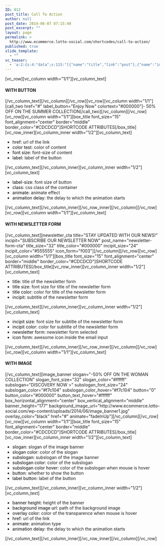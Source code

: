 ```yaml
---
ID: 812
post_title: Call To Action
author: null
post_date: 2014-06-07 07:15:40
post_excerpt: ""
layout: page
permalink: >
  http://www.ecommerce.lotto-social.com/shortcodes/call-to-action/
published: true
slide_template:
  - ""
vc_teaser:
  - 'a:2:{s:4:"data";s:115:"[{"name":"title","link":"post"},{"name":"image","image":"featured","link":"none"},{"name":"text","mode":"excerpt"}]";s:7:"bgcolor";s:0:"";}'
---
```

[vc_row][vc_column width="1/1"][vc_column_text]
<h4>WITH BUTTON</h4>
[/vc_column_text][/vc_column][/vc_row][vc_row][vc_column width="1/1"][call_two href="#" label_button="Enjoy Now" colortext="#000000"]- 50% OFF ON THE SUMMER COLLECTION[/call_two][/vc_column][/vc_row][vc_row][vc_column width="1/1"][box_title font_size="15" font_alignment="center" border="middle" border_color="#CDCDCD"]SHORTCODE ATTRIBUTES[/box_title][vc_row_inner][vc_column_inner width="1/2"][vc_column_text]
<ul>
	<li><span style="color: #000000">href</span>: url of the link</li>
	<li><span style="color: #000000">color test</span>: color of content</li>
	<li><span style="color: #000000">font size</span>: font-size of content</li>
	<li><span style="color: #000000">label</span>: label of the button</li>
</ul>
[/vc_column_text][/vc_column_inner][vc_column_inner width="1/2"][vc_column_text]
<ul>
	<li><span style="color: #000000">label-size</span>: font size of button</li>
	<li><span style="color: #000000">class</span>: css class of the container</li>
	<li><span style="color: #000000">animate</span>: animate effect</li>
	<li><span style="color: #000000">animation delay</span>: the delay to which the animation starts</li>
</ul>
[/vc_column_text][/vc_column_inner][/vc_row_inner][/vc_column][/vc_row][vc_row][vc_column width="1/1"][vc_column_text]
<h4>WITH NEWSLETTER FORM</h4>
[/vc_column_text][newsletter_cta title="STAY UPDATED WITH OUR NEWS!" incipit="SUBSCRIBE OUR NEWSLETTER NOW" post_name="newsletter-form-cta" title_size="32" title_color="#000000" incipit_size="24" incipit_color="#555555" icon_form="f003"][/vc_column][/vc_row][vc_row][vc_column width="1/1"][box_title font_size="15" font_alignment="center" border="middle" border_color="#CDCDCD"]SHORTCODE ATTRIBUTES[/box_title][vc_row_inner][vc_column_inner width="1/2"][vc_column_text]
<ul>
	<li><span style="color: #000000">title</span>: title of the newsletter form</li>
	<li><span style="color: #000000">title size</span>: font size for title of the newsletter form</li>
	<li><span style="color: #000000">title color</span>: color for title of the newsletter form</li>
	<li><span style="color: #000000">incipit</span>: subtitle of the newsletter form</li>
</ul>
[/vc_column_text][/vc_column_inner][vc_column_inner width="1/2"][vc_column_text]
<ul>
	<li><span style="color: #000000">incipit size</span>: font size for subtitle of the newsletter form</li>
	<li><span style="color: #000000">incipit color</span>: color for subtitle of the newsletter form</li>
	<li><span style="color: #000000">newsletter form</span>: newsletter form selected</li>
	<li><span style="color: #000000">icon form</span>: awesome icon inside the email input</li>
</ul>
[/vc_column_text][/vc_column_inner][/vc_row_inner][/vc_column][/vc_row][vc_row][vc_column width="1/1"][vc_column_text]
<h4>WITH IMAGE</h4>
[/vc_column_text][image_banner slogan="-50% OFF ON THE WOMAN COLLECTION" slogan_font_size="32" slogan_color="#ffffff" subslogan="DISCOVERY NOW &gt;" subslogan_font_size="24" subslogan_color="#f7c104" subslogan_color_hover="#f7c104" button="0" button_color="#000000" button_text_hover="#ffffff" box_horizontal_alignment="center" box_vertical_alignment="middle" banner_height="177" background_image_url="http://www.ecommerce.lotto-social.com/wp-content/uploads/2014/06/image_banner1.jpg" overlay_color="black" href="#" animate="fadeInUp"][/vc_column][/vc_row][vc_row][vc_column width="1/1"][box_title font_size="15" font_alignment="center" border="middle" border_color="#CDCDCD"]SHORTCODE ATTRIBUTES[/box_title][vc_row_inner][vc_column_inner width="1/2"][vc_column_text]
<ul>
	<li><span style="color: #000000">slogan</span>: slogan of the image banner</li>
	<li><span style="color: #000000">slogan color</span>: color of the slogan</li>
	<li><span style="color: #000000">subslogan</span>: subslogan of the image banner</li>
	<li><span style="color: #000000">subslogan color</span>: color of the subslogan</li>
	<li><span style="color: #000000">subslogan color hover</span>: color of the subslogan when mouse is hover</li>
	<li><span style="color: #000000">button</span>: whether to show the button</li>
	<li><span style="color: #000000">label button</span>: label of the button</li>
</ul>
[/vc_column_text][/vc_column_inner][vc_column_inner width="1/2"][vc_column_text]
<ul>
	<li><span style="color: #000000">banner height</span>: height of the banner</li>
	<li><span style="color: #000000">background image url</span>: path of the background image</li>
	<li><span style="color: #000000">overlay color</span>: color of the transparence when mouse is hover</li>
	<li><span style="color: #000000">href</span>: url of the link</li>
	<li><span style="color: #000000">animate</span>: animation type</li>
	<li><span style="color: #000000">animation delay</span>: the delay to which the animation starts</li>
</ul>
[/vc_column_text][/vc_column_inner][/vc_row_inner][/vc_column][/vc_row]
